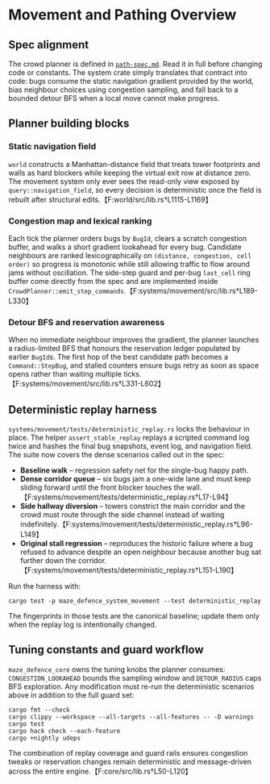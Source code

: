 # Movement and Pathing Overview

## Spec alignment
The crowd planner is defined in [`path-spec.md`](path-spec.md). Read it in full before
changing code or constants. The system crate simply translates that contract into
code: bugs consume the static navigation gradient provided by the world, bias
neighbour choices using congestion sampling, and fall back to a bounded detour
BFS when a local move cannot make progress.

## Planner building blocks
### Static navigation field
`world` constructs a Manhattan-distance field that treats tower footprints and
walls as hard blockers while keeping the virtual exit row at distance zero. The
movement system only ever sees the read-only view exposed by
`query::navigation_field`, so every decision is deterministic once the field is
rebuilt after structural edits.【F:world/src/lib.rs†L1115-L1169】

### Congestion map and lexical ranking
Each tick the planner orders bugs by `BugId`, clears a scratch congestion buffer,
and walks a short gradient lookahead for every bug. Candidate neighbours are
ranked lexicographically on `(distance, congestion, cell order)` so progress is
monotonic while still allowing traffic to flow around jams without oscillation.
The side-step guard and per-bug `last_cell` ring buffer come directly from the
spec and are implemented inside `CrowdPlanner::emit_step_commands`.【F:systems/movement/src/lib.rs†L189-L330】

### Detour BFS and reservation awareness
When no immediate neighbour improves the gradient, the planner launches a
radius-limited BFS that honours the reservation ledger populated by earlier
`BugId`s. The first hop of the best candidate path becomes a `Command::StepBug`,
and stalled counters ensure bugs retry as soon as space opens rather than
waiting multiple ticks.【F:systems/movement/src/lib.rs†L331-L602】

## Deterministic replay harness
`systems/movement/tests/deterministic_replay.rs` locks the behaviour in place.
The helper `assert_stable_replay` replays a scripted command log twice and
hashes the final bug snapshots, event log, and navigation field. The suite now
covers the dense scenarios called out in the spec:

- **Baseline walk** – regression safety net for the single-bug happy path.
- **Dense corridor queue** – six bugs jam a one-wide lane and must keep sliding
  forward until the front blocker touches the wall.【F:systems/movement/tests/deterministic_replay.rs†L17-L94】
- **Side hallway diversion** – towers constrict the main corridor and the crowd
  must route through the side channel instead of waiting indefinitely.【F:systems/movement/tests/deterministic_replay.rs†L96-L149】
- **Original stall regression** – reproduces the historic failure where a bug
  refused to advance despite an open neighbour because another bug sat further
  down the corridor.【F:systems/movement/tests/deterministic_replay.rs†L151-L190】

Run the harness with:

```
cargo test -p maze_defence_system_movement --test deterministic_replay
```

The fingerprints in those tests are the canonical baseline; update them only
when the replay log is intentionally changed.

## Tuning constants and guard workflow
`maze_defence_core` owns the tuning knobs the planner consumes:
`CONGESTION_LOOKAHEAD` bounds the sampling window and `DETOUR_RADIUS` caps BFS
exploration. Any modification must re-run the deterministic scenarios above in
addition to the full guard set:

```
cargo fmt --check
cargo clippy --workspace --all-targets --all-features -- -D warnings
cargo test
cargo hack check --each-feature
cargo +nightly udeps
```

The combination of replay coverage and guard rails ensures congestion tweaks or
reservation changes remain deterministic and message-driven across the entire
engine.【F:core/src/lib.rs†L50-L120】
